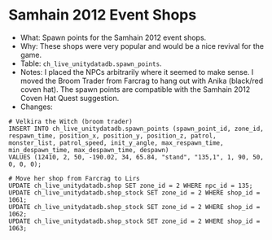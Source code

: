 # Samhain 2012 Event Shops

* What: Spawn points for the Samhain 2012 event shops.
* Why: These shops were very popular and would be a nice revival for the game.
* Table: `ch_live_unitydatadb.spawn_points`.
* Notes: I placed the NPCs arbitrarily where it seemed to make sense. I moved the Broom Trader from Farcrag to hang out with Anika (black/red coven hat). The spawn points are compatible with the Samhain 2012 Coven Hat Quest suggestion.
* Changes:
```
# Velkira the Witch (broom trader)
INSERT INTO ch_live_unitydatadb.spawn_points (spawn_point_id, zone_id, respawn_time, position_x, position_y, position_z, patrol, monster_list, patrol_speed, init_y_angle, max_respawn_time, min_despawn_time, max_despawn_time, despawn)
VALUES (12410, 2, 50, -190.02, 34, 65.84, "stand", "135,1", 1, 90, 50, 0, 0, 0);

# Move her shop from Farcrag to Lirs
UPDATE ch_live_unitydatadb.shop SET zone_id = 2 WHERE npc_id = 135;
UPDATE ch_live_unitydatadb.shop_stock SET zone_id = 2 WHERE shop_id = 1061;
UPDATE ch_live_unitydatadb.shop_stock SET zone_id = 2 WHERE shop_id = 1062;
UPDATE ch_live_unitydatadb.shop_stock SET zone_id = 2 WHERE shop_id = 1063;


```

